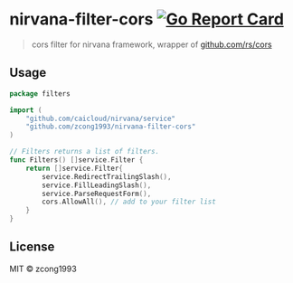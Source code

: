 # nirvana-filter-cors [![Go Report Card](https://goreportcard.com/badge/github.com/zcong1993/nirvana-filter-cors)](https://goreportcard.com/report/github.com/zcong1993/nirvana-filter-cors)

> cors filter for nirvana framework, wrapper of [github.com/rs/cors](github.com/rs/cors)

## Usage

```go
package filters

import (
	"github.com/caicloud/nirvana/service"
	"github.com/zcong1993/nirvana-filter-cors"
)

// Filters returns a list of filters.
func Filters() []service.Filter {
	return []service.Filter{
		service.RedirectTrailingSlash(),
		service.FillLeadingSlash(),
		service.ParseRequestForm(),
		cors.AllowAll(), // add to your filter list
	}
}
```

## License

MIT &copy; zcong1993
